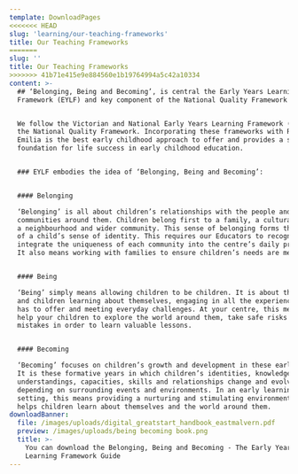 ```yaml
---
template: DownloadPages
<<<<<<< HEAD
slug: 'learning/our-teaching-frameworks'
title: Our Teaching Frameworks
=======
slug: ''
title: Our Teaching Frameworks
>>>>>>> 41b71e415e9e884560e1b19764994a5c42a10334
content: >-
  ## ‘Belonging, Being and Becoming’, is central the Early Years Learning
  Framework (EYLF) and key component of the National Quality Framework (NQF).


  We follow the Victorian and National Early Years Learning Framework (EYLF) and
  the National Quality Framework. Incorporating these frameworks with Reggio
  Emilia is the best early childhood approach to offer and provides a solid
  foundation for life success in early childhood education.


  ### EYLF embodies the idea of ‘Belonging, Being and Becoming’:


  #### Belonging

  ‘Belonging’ is all about children’s relationships with the people and
  communities around them. Children belong first to a family, a cultural group,
  a neighbourhood and wider community. This sense of belonging forms the basis
  of a child’s sense of identity. This requires our Educators to recognise and
  integrate the uniqueness of each community into the centre’s daily practices.
  It also means working with families to ensure children’s needs are met.


  #### Being

  ‘Being’ simply means allowing children to be children. It is about the present
  and children learning about themselves, engaging in all the experiences life
  has to offer and meeting everyday challenges. At your centre, this means we
  help your children to explore the world around them, take safe risks and make
  mistakes in order to learn valuable lessons.


  #### Becoming

  ‘Becoming’ focuses on children’s growth and development in these early years.
  It is these formative years in which children’s identities, knowledge,
  understandings, capacities, skills and relationships change and evolve
  depending on surrounding events and environments. In an early learning
  setting, this means providing a nurturing and stimulating environment that
  helps children learn about themselves and the world around them.
downloadBanner:
  file: /images/uploads/digital_greatstart_handbook_eastmalvern.pdf
  preview: /images/uploads/being becoming book.png
  title: >-
    You can download the Belonging, Being and Becoming - The Early Years
    Learning Framework Guide
---
```



